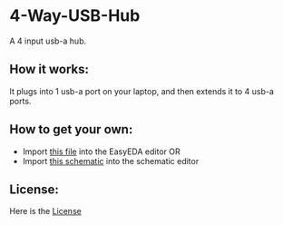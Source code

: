 # 4-Way-USB-Hub
A 4 input usb-a hub.

## How it works:
It plugs into 1 usb-a port on your laptop, and then extends it to 4 usb-a ports.

## How to get your own:
- Import [this file](PCB_PCB_usb-hub_latest.pdf) into the EasyEDA editor
    OR
- Import [this schematic](Schematic_usb-hub_2024-07-24.pdf) into the schematic editor

## License:
Here is the [License](LICENSE)